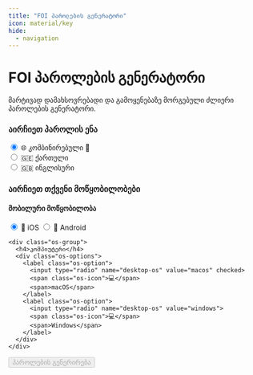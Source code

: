 ```yaml
---
title: "FOI პაროლების გენერატორი"
icon: material/key
hide:
  - navigation
---
```

<link rel="stylesheet" href="../../assets/stylesheets/password-generator.css?v=2025-03-17-2">

# FOI პაროლების გენერატორი

მარტივად დამახსოვრებადი და გამოყენებაზე მორგებული ძლიერი პაროლების გენერატორი.

<div class="language-selection-container">
  <h3>აირჩიეთ პაროლის ენა</h3>
  <div class="language-selection">
    <label class="language-option recommended" style="width: 100%; margin-bottom: 1rem;">
      <input type="radio" name="password-language" value="combined" checked>
      <span class="language-icon">🌐</span>
      <span>კომბინირებული</span>
      <span class="strength-indicator">💪</span>
    </label>
    <div class="grid">
      <div class="grid-50">
        <label class="language-option">
          <input type="radio" name="password-language" value="ka">
          <span class="language-icon">🇬🇪</span>
          <span>ქართული</span>
        </label>
      </div>
      <div class="grid-50">
        <label class="language-option">
          <input type="radio" name="password-language" value="en">
          <span class="language-icon">🇬🇧</span>
          <span>ინგლისური</span>
        </label>
      </div>
    </div>
  </div>
</div>

<div class="os-selection-container">
  <h3>აირჩიეთ თქვენი მოწყობილობები</h3>
  
  <div class="os-selection">
    <div class="os-group">
      <h4>მობილური მოწყობილობა</h4>
      <div class="os-options">
        <label class="os-option">
          <input type="radio" name="mobile-os" value="ios" checked>
          <span class="os-icon">📱</span>
          <span>iOS</span>
        </label>
        <label class="os-option">
          <input type="radio" name="mobile-os" value="android">
          <span class="os-icon">📱</span>
          <span>Android</span>
        </label>
      </div>
    </div>

    <div class="os-group">
      <h4>კომპიუტერი</h4>
      <div class="os-options">
        <label class="os-option">
          <input type="radio" name="desktop-os" value="macos" checked>
          <span class="os-icon">💻</span>
          <span>macOS</span>
        </label>
        <label class="os-option">
          <input type="radio" name="desktop-os" value="windows">
          <span class="os-icon">💻</span>
          <span>Windows</span>
        </label>
      </div>
    </div>
  </div>
</div>

<div class="button-container">
  <button id="generate-button" onclick="generatePasswords()" disabled>
    <span class="button-text">პაროლების გენერირება</span>
  </button>
</div>

<div id="passwords-container" style="display: none;">
  <div class="password-group critical">
    <div class="group-header">
      <span class="header-icon">🔑</span>
      <span class="header-text">კრიტიკული პაროლები</span>
    </div>
    <div class="storage-note critical">
      <div class="warning-banner">შეინახეთ მხოლოდ ფურცელზე!</div>
      <div class="instruction-step">
        <span class="instruction-icon">🧠</span>
        <div class="instruction-content">
          <div class="instruction-title">დაიზეპირეთ ხაზგასმული სიტყვა მაშინვე</div>
          <div class="instruction-text">არ ჩაწეროთ ის ფურცელზე</div>
        </div>
      </div>
      <div class="instruction-step">
        <span class="instruction-icon">✍️</span>
        <div class="instruction-content">
          <div class="instruction-title">Bitwarden-ის პაროლი</div>
          <div class="instruction-text">დარჩენილი სიტყვები ჩაიწერეთ <span class="highlight-critical">ცალკე ფურცელზე</span>, შეინახეთ უსაფრთხო ადგილას დაზეპირებამდე. <span class="highlight-critical">არ ატაროთ თან! არ გადაუღოთ ფოტო!</span> </div>
        </div>
      </div>
      <div class="instruction-step">
        <span class="instruction-icon">📱</span>
        <div class="instruction-content">
          <div class="instruction-title">მობილურის პაროლი</div>
          <div class="instruction-text">დარჩენილი სიტყვები ჩაიწერეთ <span class="highlight-critical">ცალკე ფურცელზე</span> დაზეპირებამდე. ეს ფურცელი შეგიძლიათ თან ატაროთ მის სრულად დაზეპირებამდე</div>
          <div class="instruction-note">ეს პაროლი შეგიძლიათ Bitwarden-შიც შეინახოთ</div>
        </div>
      </div>
      <div class="instruction-step">
        <span class="instruction-icon">🔥</span>
        <div class="instruction-content">
          <div class="instruction-title">გაანადგურეთ ფურცლები დაზპირების შემდეგ</div>
          <div class="instruction-text">ფურცელზე ჩაწერა <span class="highlight-critical">დროებითი გამოსავალია</span> პაროლის სრულად დაზეპირებამდე</div>
        </div>
      </div>
    </div>
    <div class="password-item">
      <div class="password-label">Bitwarden-ის პაროლი:</div>
      <div id="bitwarden-password" class="password-value"></div>
      <small>ეს ყველაზე მნიშვნელოვანი პაროლია და მას Bitwarden-ის დასაცავად გამოიყენებთ. იქამდე, სანამ გახსოვთ ეს პაროლი და ყველა დანარჩენი Bitwarden-ში გაქვთ შენახული, არცერთი პაროლი აღარ "დაგავიწყდებათ".</small>
      <small><br/>Bitwarden-ის პაროლის აღდგენა შეუძლებელია!</small>
    </div>
    <div class="password-item">
      <div class="password-label">მობილურის პაროლი:</div>
      <div id="mobile-password" class="password-value"></div>
      <small>ეს პაროლი Cellebrite-სგან დაგიცავთ იმ შემთხვევაში, თუ მოწყობილობას გათიშავთ.<br/>Face ID ან თითის ანაბეჭდთან ერთად, ის იდეალურ დაცვას გთავაზობთ.</small>
    </div>
  </div>

  <div class="password-group other">
    <div class="group-header">
      <span class="header-icon">🔒</span>
      <span class="header-text">დამატებითი პაროლები</span>
    </div>
    <div class="storage-note">
      <div class="warning-banner storage">შეინახეთ მხოლოდ Bitwarden-ში!</div>
      <div class="instruction-step">
        <div class="instruction-icon">🔐</div>
        <div class="instruction-content">
          <div class="instruction-title">შეინახეთ Bitwarden-ში</div>
          <div class="instruction-text">
            ქვემოთ მოცემული პაროლები
          </div>
          <div class="instruction-note">
            ამ პაროლების დაზეპირება აუცილებელი არაა - Bitwarden-ის პაროლის ცოდნა საკმარისია
          </div>
        </div>
      </div>
      <div class="instruction-divider"></div>
    </div>
    <div id="desktop-passwords"></div>
  </div>
</div>

<div id="additional-note" style="margin: 20px 0;"></div>
<div id="error-message" style="color: red;"></div>

<script>
// File integrity checksums (SHA-256)
const INTEGRITY_CHECKSUMS = {
  'password-generator.js': '1e5360505d5b53575babfb9361a060e7989cc7a79341a7518cb9ce6a0bb093e7',
  'foi_words_en.txt': '08d5274313dd6a0afa05b95d39258af14ae8f0253a04ae4a54f05c0502be77da',
  'foi_words_ka.txt': '144431071c6719c1b80057cb4663f3495241b67d01d0a14aee6246d6cb7d12a6',
  'foi_syllables_en.txt': '1d66cf7aef6228bce29ded75bbcf9b2a27f4765d47eb61f05e8640a233702036',
  'foi_syllables_ka.txt': '9f4eb22deefcfd2c4fef2090d28fa849e23a21b183e4d208fc869d838a8c132d',
};

// Compute SHA-256 hash of content
async function computeHash(content) {
  const encoder = new TextEncoder();
  const data = encoder.encode(content);
  const hashBuffer = await crypto.subtle.digest('SHA-256', data);
  const hashArray = Array.from(new Uint8Array(hashBuffer));
  return hashArray.map(b => b.toString(16).padStart(2, '0')).join('');
}

// Verify file integrity
async function verifyIntegrity(filename, content) {
  const expectedHash = INTEGRITY_CHECKSUMS[filename];
  if (!expectedHash) {
    const error = `No integrity check available for ${filename}`;
    document.getElementById('error-message').textContent = error;
    throw new Error(error);
  }

  const actualHash = await computeHash(content);
  if (actualHash !== expectedHash) {
    const error = `Integrity check failed for ${filename}. The file may have been tampered with.`;
    document.getElementById('error-message').textContent = error;
    console.error(error);
    console.error(`Expected: ${expectedHash}`);
    console.error(`Actual: ${actualHash}`);
    throw new Error(error);
  }
}

// Load and verify password generator script
(async function loadPasswordGenerator() {
  try {
    const response = await fetch('../../assets/javascripts/password-generator.js?v=2025-03-17-2');
    if (!response.ok) throw new Error('Failed to load password generator');
    const content = await response.text();
    
    // Verify integrity before executing
    await verifyIntegrity('password-generator.js', content);
    
    // Create and execute script
    const script = document.createElement('script');
    script.text = content;
    document.body.appendChild(script);
  } catch (error) {
    document.getElementById('error-message').textContent = error.message;
    console.error('Failed to load password generator:', error);
  }
})();
</script>
